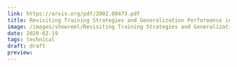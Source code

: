 ```yaml
---
link: https://arxiv.org/pdf/2002.08473.pdf
title: Revisiting Training Strategies and Generalization Performance in Deep Metric Learning
image: /images/showreel/Revisiting Training Strategies and Generalization Performance in Deep Metric Learning.jpg
date: 2020-02-19
tags: technical
draft: draft
preview:
---
```



